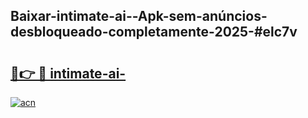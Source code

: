 ## Baixar-intimate-ai--Apk-sem-anúncios-desbloqueado-completamente-2025-#elc7v

# <h2><a href="https://ainizakaria.my?title=intimate-ai-&ref=20M">🔗👉 🔴 intimate-ai-</a></h2>

[![acn](https://github.com/user-attachments/assets/0f9c940e-d8b0-45ae-aac7-cd30a18b3e1c)](https://ainizakaria.my?title=intimate-ai-&ref=20M)

